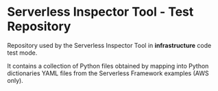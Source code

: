 # Serverless Inspector Tool - Test Repository
Repository used by the Serverless Inspector Tool in **infrastructure** code test mode.

It contains a collection of Python files obtained by mapping into Python dictionaries YAML files from the Serverless Framework examples (AWS only).

